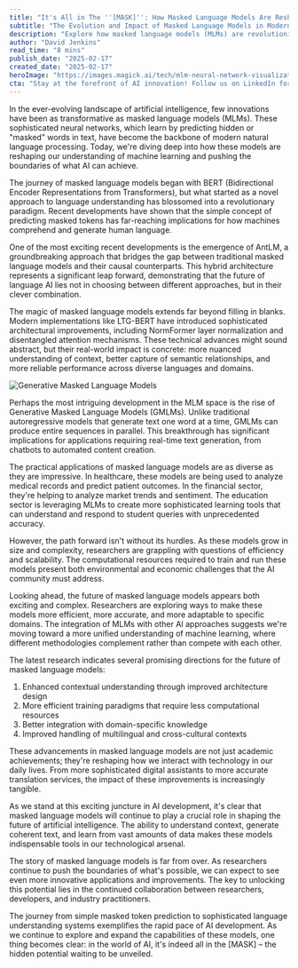 ```yaml
---
title: "It's All in The ''[MASK]'': How Masked Language Models Are Reshaping AI's Future"
subtitle: "The Evolution and Impact of Masked Language Models in Modern AI"
description: "Explore how masked language models (MLMs) are revolutionizing AI and natural language processing. From BERT to cutting-edge implementations like AntLM and GMLMs, discover how these neural networks are transforming everything from healthcare to education while pushing the boundaries of machine learning."
author: "David Jenkins"
read_time: "8 mins"
publish_date: "2025-02-17"
created_date: "2025-02-17"
heroImage: "https://images.magick.ai/tech/mlm-neural-network-visualization.jpg"
cta: "Stay at the forefront of AI innovation! Follow us on LinkedIn for daily updates on breakthrough developments in masked language models and artificial intelligence."
---
```


In the ever-evolving landscape of artificial intelligence, few innovations have been as transformative as masked language models (MLMs). These sophisticated neural networks, which learn by predicting hidden or "masked" words in text, have become the backbone of modern natural language processing. Today, we're diving deep into how these models are reshaping our understanding of machine learning and pushing the boundaries of what AI can achieve.

The journey of masked language models began with BERT (Bidirectional Encoder Representations from Transformers), but what started as a novel approach to language understanding has blossomed into a revolutionary paradigm. Recent developments have shown that the simple concept of predicting masked tokens has far-reaching implications for how machines comprehend and generate human language.

One of the most exciting recent developments is the emergence of AntLM, a groundbreaking approach that bridges the gap between traditional masked language models and their causal counterparts. This hybrid architecture represents a significant leap forward, demonstrating that the future of language AI lies not in choosing between different approaches, but in their clever combination.

The magic of masked language models extends far beyond filling in blanks. Modern implementations like LTG-BERT have introduced sophisticated architectural improvements, including NormFormer layer normalization and disentangled attention mechanisms. These technical advances might sound abstract, but their real-world impact is concrete: more nuanced understanding of context, better capture of semantic relationships, and more reliable performance across diverse languages and domains.

![Generative Masked Language Models](https://i.magick.ai/PIXE/1738406181100_magick_img.webp)

Perhaps the most intriguing development in the MLM space is the rise of Generative Masked Language Models (GMLMs). Unlike traditional autoregressive models that generate text one word at a time, GMLMs can produce entire sequences in parallel. This breakthrough has significant implications for applications requiring real-time text generation, from chatbots to automated content creation.

The practical applications of masked language models are as diverse as they are impressive. In healthcare, these models are being used to analyze medical records and predict patient outcomes. In the financial sector, they're helping to analyze market trends and sentiment. The education sector is leveraging MLMs to create more sophisticated learning tools that can understand and respond to student queries with unprecedented accuracy.

However, the path forward isn't without its hurdles. As these models grow in size and complexity, researchers are grappling with questions of efficiency and scalability. The computational resources required to train and run these models present both environmental and economic challenges that the AI community must address.

Looking ahead, the future of masked language models appears both exciting and complex. Researchers are exploring ways to make these models more efficient, more accurate, and more adaptable to specific domains. The integration of MLMs with other AI approaches suggests we're moving toward a more unified understanding of machine learning, where different methodologies complement rather than compete with each other.

The latest research indicates several promising directions for the future of masked language models:

1. Enhanced contextual understanding through improved architecture design
2. More efficient training paradigms that require less computational resources
3. Better integration with domain-specific knowledge
4. Improved handling of multilingual and cross-cultural contexts

These advancements in masked language models are not just academic achievements; they're reshaping how we interact with technology in our daily lives. From more sophisticated digital assistants to more accurate translation services, the impact of these improvements is increasingly tangible.

As we stand at this exciting juncture in AI development, it's clear that masked language models will continue to play a crucial role in shaping the future of artificial intelligence. The ability to understand context, generate coherent text, and learn from vast amounts of data makes these models indispensable tools in our technological arsenal.

The story of masked language models is far from over. As researchers continue to push the boundaries of what's possible, we can expect to see even more innovative applications and improvements. The key to unlocking this potential lies in the continued collaboration between researchers, developers, and industry practitioners.

The journey from simple masked token prediction to sophisticated language understanding systems exemplifies the rapid pace of AI development. As we continue to explore and expand the capabilities of these models, one thing becomes clear: in the world of AI, it's indeed all in the [MASK] – the hidden potential waiting to be unveiled.